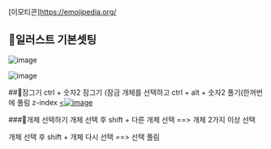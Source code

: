 [이모티콘]https://emojipedia.org/

## 🧭일러스트 기본셋팅
![image](https://user-images.githubusercontent.com/129017020/230843616-e9019aef-d477-4c1b-90b6-d4f9209e576b.png)

![image](https://user-images.githubusercontent.com/129017020/230843865-6e0dc521-eb03-4444-9c4e-8073e891cf72.png)
     
##🧭잠그기
    ctrl + 숫자2 잠그기 (잠금 개체를 선택하고
    ctrl + alt + 숫자2 풀기(한꺼번에 풀림
z-index
[<![image](https://user-images.githubusercontent.com/129017020/230843992-0e717374-20ef-4fdb-b089-bf5906f8d47e.png)](https://user-images.githubusercontent.com/60366769/230842136-a9b122bb-4249-4c4e-ad4f-89fa7fe26377.png)
     
 ###🧭개체 선택하기
개체 선택 후 shift + 다른 개체 선택 ==> 개체 2가지 이상 선택

개체 선택 후 shift + 개체 다시 선택 ==> 선택 풀림
